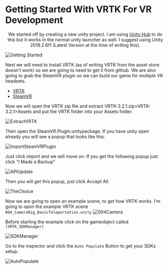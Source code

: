 # Getting Started With VRTK For VR Development

<span style="display:block;text-align:center">We started off by creating a new unity project. I am using [Unity Hub](https://public-cdn.cloud.unity3d.com/hub/prod/UnityHubSetup.exe) to do this but it works in the normal unity launcher as well. I suggest using Unity 2018.2.6f1 (Latest Version at the time of writing this).

![Getting Started](guide-assets/images/GettingStarted.PNG)

Next we will need to install VRTK (as of writing VRTK from the asset store doesn't work) so we are going to need to get it from github. We are also going to grab the SteamVR plugin so we can build our game for multiple VR headsets.

- [VRTK](https://github.com/thestonefox/VRTK/archive/3.2.1.zip)
- [SteamVR](https://github.com/ValveSoftware/steamvr_unity_plugin/releases/download/1.2.3/SteamVR.Plugin.unitypackage)

Now we will open the VRTK zip file and extract VRTK-3.2.1.zip>VRTK-3.2.1>Assets and put the VRTK folder into your Assets folder.

![ExtractVRTK](guide-assets/images/ExtractVRTK.PNG)

Then open the SteamVR.Plugin.unitypackage. If you have unity open already you will see a popup that looks like this.

![ImportSteamVRPlugin](guide-assets/images/ImportSteamVRPlugin.PNG)

Just click import and we will move on. If you get the following popup just click "I Made a Backup"

![APIUpdate](guide-assets/images/APIUpdate.PNG)

Then you will get this popup, just click Accept All.

![TheChoice](guide-assets/images/TheChoice.PNG)

Now we are going to open an example scene, to get how VRTK works. I'm going to open the example VRTK scene ```004_CameraRig_BasicTeleportation.unity```
![004Camera](guide-assets/images/004Camera.PNG)

Before starting the example click on the gameobject called ```[VRTK_SDKManager]```

![SDKManager](guide-assets/images/SDKManager.PNG)

Go to the inspector and click the ```Auto Populate``` Button to get your SDKs setup.

![AutoPopulate](guide-assets/images/AutoPopulate.PNG)

</span>